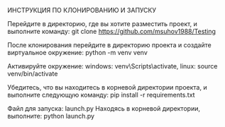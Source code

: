 ИНСТРУКЦИЯ ПО КЛОНИРОВАНИЮ И ЗАПУСКУ

Перейдите в директорию, где вы хотите разместить проект, и выполните команду:
git clone https://github.com/msuhov1988/Testing

После клонирования перейдите в директорию проекта и создайте виртуальное окружение:
python -m venv venv

Активируйте окружение:
windows: venv\Scripts\activate,
linux:   source venv/bin/activate 

Убедитесь, что вы находитесь в корневой директории проекта, и выполните следующую команду:
pip install -r requirements.txt

Файл для запуска: launch.py
Находясь в корневой директории, выполните: python launch.py
